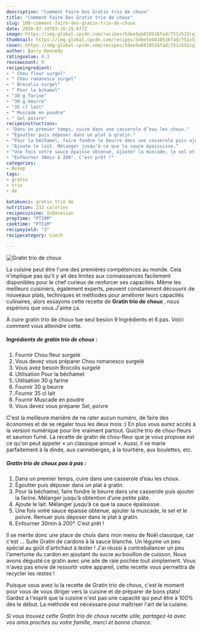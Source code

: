 ```yaml
---
description: "Comment Faire Des Gratin trio de choux"
title: "Comment Faire Des Gratin trio de choux"
slug: 108-comment-faire-des-gratin-trio-de-choux
date: 2020-07-10T03:16:25.677Z
image: https://img-global.cpcdn.com/recipes/5dee5eb810516fad/751x532cq70/gratin-trio-de-choux-photo-principale-de-la-recette.jpg
thumbnail: https://img-global.cpcdn.com/recipes/5dee5eb810516fad/751x532cq70/gratin-trio-de-choux-photo-principale-de-la-recette.jpg
cover: https://img-global.cpcdn.com/recipes/5dee5eb810516fad/751x532cq70/gratin-trio-de-choux-photo-principale-de-la-recette.jpg
author: Barry Kennedy
ratingvalue: 4.3
reviewcount: 9
recipeingredient:
- " Chou fleur surgel"
- " Chou romanesco surgel"
- " Brocolis surgel"
- " Pour la bchamel"
- "30 g farine"
- "30 g beurre"
- "35 cl lait"
- " Muscade en poudre"
- " Sel poivre"
recipeinstructions:
- "Dans un premier temps, cuire dans une casserole d’eau les choux."
- "Égoutter puis déposer dans un plat à gratin."
- "Pour la béchamel, faire fondre le beurre dans une casserole puis ajouter la farine. Mélanger jusqu’à obtention d’une petite pâte."
- "Ajoute le lait. Mélanger jusqu’à ce que la sauce épaississe."
- "Une fois votre sauce épaisse obtenue, ajouter la muscade, le sel et le poivre. Remuer puis déposer dans le plat à gratin."
- "Enfourner 30min à 200°. C’est prêt !"
categories:
- Resep
tags:
- gratin
- trio
- de

katakunci: gratin trio de 
nutrition: 232 calories
recipecuisine: Indonesian
preptime: "PT28M"
cooktime: "PT51M"
recipeyield: "3"
recipecategory: Lunch

---
```



![Gratin trio de choux](https://img-global.cpcdn.com/recipes/5dee5eb810516fad/751x532cq70/gratin-trio-de-choux-photo-principale-de-la-recette.jpg)

La cuisine peut être l'une des premières compétences au monde. Cela n'implique pas qu'il y ait des limites aux connaissances facilement disponibles pour le chef curieux de renforcer ses capacités. Même les meilleurs cuisiniers, également experts, peuvent constamment découvrir de nouveaux plats, techniques et méthodes pour améliorer leurs capacités culinaires, alors essayons cette recette de <strong> Gratin trio de choux </strong>, nous espérons que vous J'aime ça.

<!--inarticleads1-->

À cuire gratin trio de choux tue seul besion 9 Ingrédients et 6 pas. Voici comment vous atteindre cette.

##### Ingrédients de gratin trio de choux :

1. Fournir  Chou fleur surgelé
1. Vous devez vous préparer  Chou romanesco surgelé
1. Vous avez besoin  Brocolis surgelé
1. Utilisation  Pour la béchamel
1. Utilisation 30 g farine
1. Fournir 30 g beurre
1. Fournir 35 cl lait
1. Fournir  Muscade en poudre
1. Vous devez vous préparer  Sel, poivre


C&#39;est la meilleure manière de ne rater aucun numéro, de faire des économies et de se régaler tous les deux mois :) En plus vous aurez accès à la version numérique pour lire vraiment partout. Quiche trio de chou-fleurs et saumon fumé. La recette de gratin de chou-fleur que je vous propose est ce qu&#39;on peut appeler « un classique annuel ». Aussi, il se marie parfaitement à la dinde, aux canneberges, à la tourtière, aux boulettes, etc. 

<!--inarticleads2-->

##### Gratin trio de choux pas à pas :

1. Dans un premier temps, cuire dans une casserole d’eau les choux.
1. Égoutter puis déposer dans un plat à gratin.
1. Pour la béchamel, faire fondre le beurre dans une casserole puis ajouter la farine. Mélanger jusqu’à obtention d’une petite pâte.
1. Ajoute le lait. Mélanger jusqu’à ce que la sauce épaississe.
1. Une fois votre sauce épaisse obtenue, ajouter la muscade, le sel et le poivre. Remuer puis déposer dans le plat à gratin.
1. Enfourner 30min à 200°. C’est prêt !


Il se mérite donc une place de choix dans mon menu de Noël classique, car c&#39;est … Suite Gratin de cardons à la sauce blanche. Un légume un peu spécial au goût d&#39;artichaut à tester ! J&#39;ai réussi à contrebalancer un peu l&#39;amertume du cardon en ajoutant du sucre au bouillon de cuisson. Nous avons dégusté ce gratin avec une aile de raie pochée tout simplement. Vous n&#39;avez pas envie de ressortir votre appareil, cette recette vous permettra de recycler les restes ! 

<!--inarticleads1-->

<p>
Puisque vous avez lu la recette de Gratin trio de choux, c'est le moment pour vous de vous diriger vers la cuisine et de préparer de bons plats! Gardez à l'esprit que la cuisine n'est pas une capacité qui peut être à 100% dès le début. La méthode est nécessaire pour maîtriser l'art de la cuisine.
</p>

<p>
<i>Si vous trouvez cette Gratin trio de choux recette utile, partagez-la avec vos amis proches ou votre famille, merci et bonne chance.</i>
</p>
